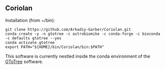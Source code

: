 ## Coriolan


Installation (from ~/bin):

    git clone https://github.com/Arkadiy-Garber/Coriolan.git
    conda create -y -n gtotree -c astrobiomike -c conda-forge -c bioconda -c defaults gtotree --yes
    conda activate gtotree
    export PATH="${HOME}/bin/Coriolan/bin:$PATH"


This software is currently nestled inside the conda environment of the [GToTree](https://github.com/AstrobioMike/GToTree) software.
